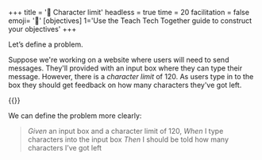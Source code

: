 +++
title = '🛑 Character limit'
headless = true
time = 20
facilitation = false
emoji= '🧩'
[objectives]
    1='Use the Teach Tech Together guide to construct your objectives'
+++

Let’s define a problem.

Suppose we're working on a website where users will need to send messages. They'll provided with an input box where they can type their message. However, there is a _character limit_ of 120. As users type in to the box they should get feedback on how many characters they've got left.

{{<wordlimit>}}

We can define the problem more clearly:

> _Given_ an input box and a character limit of 120,
> _When_ I type characters into the input box
> _Then_ I should be told how many characters I’ve got left
